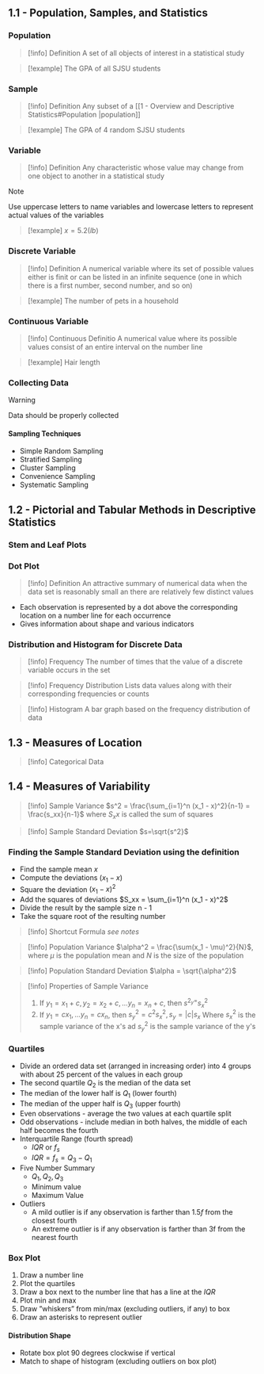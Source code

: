 ## 1.1 - Population, Samples, and Statistics

### Population

> [!info] Definition
> A set of all objects of interest in a statistical study

>[!example]
>The GPA of all SJSU students

### Sample

>[!info] Definition
>Any subset of a [[1 - Overview and Descriptive Statistics#Population |population]]

>[!example]
>The GPA of 4 random SJSU students

### Variable

>[!info] Definition
>Any characteristic whose value may change from one object to another in a statistical study

>[!note] 
>Use uppercase letters to name variables and lowercase letters to represent actual values of the variables
>

>[!example]
>$x = 5.2 (lb)$ 

### Discrete Variable
>[!info] Definition
>A numerical variable where its set of possible values either is finit or can be listed in an infinite sequence (one in which there is a first number, second number, and so on)

>[!example]
>The number of pets in a household

### Continuous Variable

>[!info] Continuous Definitio
>A numerical value where its possible values consist of an entire interval on the number line

>[!example]
>Hair length
### Collecting Data

>[!warning]
>Data should be properly collected
#### Sampling Techniques
* Simple Random Sampling
* Stratified Sampling
* Cluster Sampling
* Convenience Sampling
* Systematic Sampling

## 1.2 - Pictorial and Tabular Methods in Descriptive Statistics

### Stem and Leaf Plots

### Dot Plot

>[!info] Definition
>An attractive summary of numerical  data when the data set is reasonably small an there are relatively few distinct values

* Each observation is represented by a dot above the corresponding location on a number line for each occurrence
* Gives information about shape and various indicators
### Distribution and Histogram for Discrete Data

>[!info] Frequency
>The number of times that the value of a discrete variable occurs in the set

>[!info] Frequency Distribution
>Lists data values along with their corresponding frequencies or counts

>[!info] Histogram
>A bar graph based on the frequency distribution of data


## 1.3 - Measures of Location

>[!info] Categorical Data


## 1.4 - Measures of Variability

>[!info] Sample Variance
>$s^2 = \frac{\sum_{i=1}^n (x_1 - x)^2}{n-1} = \frac{s_xx}{n-1}$ where $S_xx$ is called the sum of squares

>[!info] Sample Standard Deviation
>$s=\sqrt{s^2}$

### Finding the Sample Standard Deviation using the definition

* Find the sample mean $x$
* Compute the deviations $(x_1 - x)$
* Square the deviation $(x_1-x)^2$
* Add the squares of deviations $S_xx = \sum_{i=1}^n (x_1 - x)^2$
* Divide the result by the sample size n - 1
* Take the square root of the resulting number

>[!info] Shortcut Formula
>*see notes*

>[!info] Population Variance
>$\alpha^2 = \frac{\sum(x_1 - \mu)^2}{N}$, where $\mu$ is the population mean and $N$ is the size of the population

>[!info] Population Standard Deviation
>$\alpha = \sqrt{\alpha^2}$ 

>[!info] Properties of Sample Variance
>1. If $y_{1}= x_{1}+ c, y_{2}= x_{2}+ c, ...y_{n}= x_{n}+c$, then $s^{2_y=}s^2_x$ 
>2. If $y_{1}= cx_1,...y_{n}= cx_n$, then $s^2_y = c^2s^2_x,s_y=|c|s_x$
>Where $s^2_x$ is the sample variance of the x's ad $s^2_y$ is the sample variance of the y's

### Quartiles

* Divide an ordered data set (arranged in increasing order) into 4 groups with about 25 percent of the values in each group
* The second quartile $Q_2$ is the median of the data set
* The median of the lower half is $Q_1$ (lower fourth)
* The median of the upper half is $Q_3$ (upper fourth)
* Even observations - average the two values at each quartile split
* Odd observations - include median in both halves, the middle of each half becomes the fourth
* Interquartile Range (fourth spread)
	* $IQR$ or $f_s$
	* $IQR = f_{s}= Q_{3}- Q_1$
* Five Number Summary
	* $Q_1,Q_2,Q_3$
	* Minimum value
	* Maximum Value
* Outliers
	* A mild outlier is if any observation is farther than $1.5f$ from the closest fourth
	* An extreme outlier is if any observation is farther than 3f from the nearest fourth
### Box Plot

1. Draw a number line
2. Plot the quartiles
3. Draw a box next to the number line that has a line at the $IQR$
4. Plot min and max
5. Draw ”whiskers” from min/max (excluding outliers, if any) to box
6. Draw an asterisks to represent outlier
#### Distribution Shape

* Rotate box plot $90$ degrees clockwise if vertical
* Match to shape of histogram (excluding outliers on box plot)






